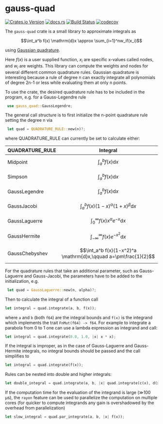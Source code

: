 # gauss-quad

[![Crates.io Version](https://img.shields.io/crates/v/gauss-quad?logo=Rust)](https://crates.io/crates/gauss-quad)
[![docs.rs](https://img.shields.io/docsrs/gauss-quad?logo=docs.rs)](https://docs.rs/gauss-quad/latest/gauss_quad/)
[![Build Status](https://github.com/domidre/gauss-quad/actions/workflows/rust.yml/badge.svg)](https://github.com/domidre/gauss-quad/actions/workflows/rust.yml)
[![codecov](https://codecov.io/gh/DomiDre/gauss-quad/graph/badge.svg?token=YUP5Y77ER2)](https://codecov.io/gh/DomiDre/gauss-quad)

The `gauss-quad` crate is a small library to approximate integrals as

$$\int_a^b f(x) \mathrm{d}x \approx \sum_{i=1}^nw_if(x_i)$$

using [Gaussian quadrature](https://en.wikipedia.org/wiki/Gaussian_quadrature).

Here $f(x)$ is a user supplied function, $x_i$ are specific x-values called nodes,
and $w_i$ are weights.
This library can compute the weights and nodes for several different common quadrature rules.
Gaussian quadrature is interesting because a rule of degree n can exactly integrate
all polynomials of degree 2n-1 or less while evaluating them at only n points.

To use the crate, the desired quadrature rule has to be included in the program, e.g. for a Gauss-Legendre rule

```rust
 use gauss_quad::GaussLegendre;
```

The general call structure is to first initialize the n-point quadrature rule setting the degree n via

```rust
 let quad = QUADRATURE_RULE::new(n)?;
```

where QUADRATURE_RULE can currently be set to calculate either:

| QUADRATURE_RULE | Integral                                                        |
| --------------- | --------------------------------------------------------------- |
| Midpoint        | $$\int_a^b f(x) \mathrm{d}x$$                                   |
| Simpson         | $$\int_a^b f(x) \mathrm{d}x$$                                   |
| GaussLegendre   | $$\int_a^b f(x) \mathrm{d}x$$                                   |
| GaussJacobi     | $$\int_a^b f(x)(1-x)^\alpha (1+x)^\beta \mathrm{d}x$$           |
| GaussLaguerre   | $$\int_{0}^\infty f(x)x^\alpha e^{-x} \mathrm{d}x$$             |
| GaussHermite    | $$\int_{-\infty}^\infty f(x) e^{-x^2} \mathrm{d}x$$             |
| GaussChebyshev  | $$\int_a^b f(x)(1-x^2)^a \mathrm{d}x,\qquad a=\pm\frac{1}{2}$$  |

For the quadrature rules that take an additional parameter, such as Gauss-Laguerre and Gauss-Jacobi, the parameters have to be added to the initialization, e.g.

```rust
 let quad = GaussLaguerre::new(n, alpha)?;
```

Then to calculate the integral of a function call

```rust
let integral = quad.integrate(a, b, f(x));
```

where `a` and `b` (both `f64`) are the integral bounds and `f(x)` is the integrand which implements the trait `FnMut(f64) -> f64`.
For example to integrate a parabola from 0 to 1 one can use a lambda expression as integrand and call:

```rust
let integral = quad.integrate(0.0, 1.0, |x| x * x);
```

If the integral is improper, as in the case of Gauss-Laguerre and Gauss-Hermite integrals, no integral bounds should be passed and the call simplifies to

```rust
let integral = quad.integrate(f(x));
```

Rules can be nested into double and higher integrals:

```rust
let double_integral = quad.integrate(a, b, |x| quad.integrate(c(x), d(x), |y| f(x, y)));
```

If the computation time for the evaluation of the integrand is large (≫100 µs), the `rayon` feature can be used to parallelize the computation on multiple cores (for quicker to compute integrands any gain is overshadowed by the overhead from parallelization)

```rust
let slow_integral = quad.par_integrate(a, b, |x| f(x));
```
